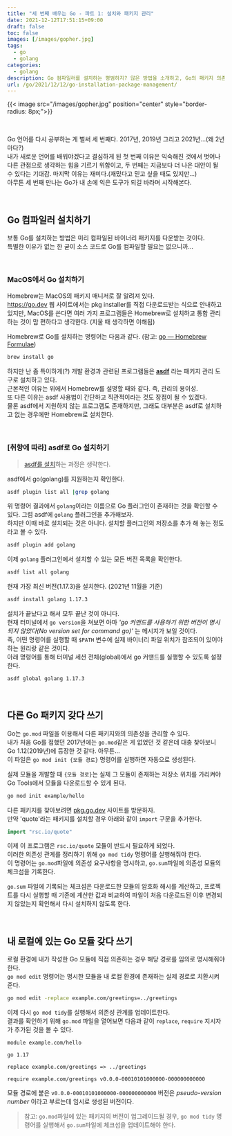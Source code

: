 ```yaml
---
title: "세 번째 배우는 Go - 파트 1: 설치와 패키지 관리"
date: 2021-12-12T17:51:15+09:00
draft: false
toc: false
images: [/images/gopher.jpg]
tags:
  - go
  - golang
categories:
  - golang
description: Go 컴파일러를 설치하는 평범하지? 않은 방법을 소개하고, Go의 패키지 의존성 관리 방법과 원리를 알아본다. 
url: /go/2021/12/12/go-installation-package-management/
---
```

{{< image src="/images/gopher.jpg" position="center" style="border-radius: 8px;">}}

<br/>

Go 언어를 다시 공부하는 게 벌써 세 번째다. 2017년, 2019년 그리고 2021년...(왜 2년마다?)  
내가 새로운 언어를 배워야겠다고 결심하게 된 첫 번째 이유은 익숙해진 것에서 벗어나 다른 관점으로 생각하는 힘을 기르기 위함이고, 두 번째는 지금보다 더 나은 대안이 될 수 있다는 기대감. 마지막 이유는 재미다.(재밌다고 믿고 싶을 때도 있지만...)   
아무튼 세 번째 만나는 Go가 내 손에 익은 도구가 되길 바라며 시작해본다.  

<br/>

## Go 컴파일러 설치하기
보통 Go를 설치하는 방법은 미리 컴파일된 바이너리 패키지를 다운받는 것이다.  
특별한 이유가 없는 한 굳이 소스 코드로 Go를 컴파일할 필요는 없으니까...  

<br/>

### MacOS에서 Go 설치하기
Homebrew는 MacOS의 패키지 매니저로 잘 알려져 있다.  
https://go.dev 웹 사이트에서는 pkg installer를 직접 다운로드받는 식으로 안내하고 있지만,  MacOS를 쓴다면 여러 가지 프로그램들은 Homebrew로 설치하고 통합 관리하는 것이 맘 편하다고 생각한다. (지울 때 생각하면 이해됨)  

Homebrew로 Go를 설치하는 명령어는 다음과 같다. (참고: [go — Homebrew Formulae](https://formulae.brew.sh/formula/go))  

```bash
brew install go
```

하지만 난 좀 특이하게(?) 개발 환경과 관련된 프로그램들은 **[asdf](https://github.com/asdf-vm/asdf)** 라는 패키지 관리 도구로 설치하고 있다.  
근본적인 이유는 위에서 Homebrew를 설명할 때와 같다. 즉, 관리의 용이성.  
또 다른 이유는 asdf 사용법이 간단하고 직관적이라는 것도 장점이 될 수 있겠다.  
물론 asdf에서 지원하지 않는 프로그램도 존재하지만, 그래도 대부분은 asdf로 설치하고 없는 경우에만 Homebrew로 설치한다.  

<br/>

### [취향에 따라] asdf로 Go 설치하기
> [asdf를 설치](http://asdf-vm.com/)하는 과정은 생략한다.  

asdf에서 go(golang)를 지원하는지 확인한다.  

```bash
asdf plugin list all |grep golang
```

위 명령어 결과에서 `golang`이라는 이름으로 Go 플러그인이 존재하는 것을 확인할 수 있다.
그럼 asdf에 `golang` 플러그인을 추가해보자.  
하지만 이때 바로 설치되는 것은 아니다. 설치할 플러그인의 저장소를 추가 해 놓는 정도라고 볼 수 있다.  

```bash
asdf plugin add golang
```

이제 `golang` 플러그인에서 설치할 수 있는 모든 버전 목록을 확인한다.  

```bash
asdf list all golang
```

현재 가장 최신 버전(1.17.3)을 설치한다. (2021년 11월을 기준)  

```bash
asdf install golang 1.17.3
```

설치가 끝났다고 해서 모두 끝난 것이 아니다.  
현재 터미널에서 `go version`을 쳐보면 아마 _'go 커맨드를 사용하기 위한 버전이 명시되지 않았다(No version set for command go)'_ 는 메시지가 보일 것이다.   
즉, 어떤 명령어를 실행할 때 `$PATH` 변수에 실제 바이너리 파일 위치가 참조되어 있어야 하는 원리랑 같은 것이다.  
아래 명령어를 통해 터미널 세션 전체(global)에서 go 커맨드를 실행할 수 있도록 설정한다.  

```bash
asdf global golang 1.17.3
```

<br/>

## 다른 Go 패키지 갖다 쓰기
Go는 `go.mod` 파일을 이용해서 다른 패키지와의 의존성을 관리할 수 있다.  
내가 처음 Go를 접했던 2017년에는 `go.mod`같은 게 없었던 것 같은데 대충 찾아보니 Go 1.12(2019년)에 등장한 것 같다. 아무튼...  
이 파일은 `go mod init {모듈 경로}` 명령어를 실행하면 자동으로 생성된다.  

실제 모듈을 개발할 때 `{모듈 경로}`는 실제 그 모듈이 존재하는 저장소 위치를 가리켜야 Go Tools에서 모듈을 다운로드할 수 있게 된다.  

```bash
go mod init example/hello
```

다른 패키지를 찾아보려면 [pkg.go.dev](https://pkg.go.dev/) 사이트를 방문하자.  
만약 'quote'라는 패키지를 설치할 경우 아래와 같이 `import` 구문을 추가한다.  

```go
import "rsc.io/quote"
```

이제 이 프로그램은 `rsc.io/quote` 모듈이 반드시 필요하게 되었다.  
이러한 의존성 관계를 정리하기 위해 `go mod tidy` 명령어를 실행해줘야 한다.  
이 명령어는 `go.mod`파일에 의존성 요구사항을 명시하고, `go.sum`파일에 의존성 모듈의 체크섬을 기록한다.  

`go.sum` 파일에 기록되는 체크섬은 다운로드한 모듈의 암호화 해시를 계산하고, 프로젝트를 다시 실행할 때 기존에 계산한 값과 비교하여 파일이 처음 다운로드된 이후 변경되지 않았는지 확인해서 다시 설치하지 않도록 한다.  

<br/>

## 내 로컬에 있는 Go 모듈 갖다 쓰기
로컬 환경에 내가 작성한 Go 모듈에 직접 의존하는 경우 해당 경로를 임의로 명시해줘야 한다.  
`go mod edit` 명령어는 명시한 모듈을 내 로컬 환경에 존재하는 실제 경로로 치환시켜 준다.  

```bash
go mod edit -replace example.com/greetings=../greetings
```

이제 다시 `go mod tidy`를 실행해서 의존성 관계를 업데이트한다.  
결과를 확인하기 위해 `go.mod` 파일을 열어보면 다음과 같이 `replace`, `require` 지시자가 추가된 것을 볼 수 있다.  

```
module example.com/hello

go 1.17

replace example.com/greetings => ../greetings

require example.com/greetings v0.0.0-00010101000000-000000000000
```

모듈 경로에 붙은 `v0.0.0-00010101000000-000000000000` 버전은 *pseudo-version number* 이라고 부르는데 임시로 생성된 버전이다.  

> 참고: `go.mod`파일에 있는 패키지의 버전이 업그레이드될 경우, `go mod tidy` 명령어를 실행해서 `go.sum`파일에 체크섬을 업데이트해야 한다.
